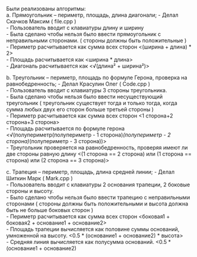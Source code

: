 Были реализованы алгоритмы: <br />
  a. Прямоугольник – периметр, площадь, длина диагонали; - Делал Скачков Максим ( file.cpp ) <br />
    - Пользователь вводит с клавиатуры длину и ширину <br />
    - Была сделано чтобы нельзя было ввести прямоугольник с неправильными сторонами. ( стороны должны быть положительные ) <br />
    - Периметр расчитывается как сумма всех сторон <(ширина + длина) * 2> <br />
    - Площадь расчитывается как <ширина * длина> <br /> 
    - Диагональ расчитывается как <√(длина² + ширина²)> <br />

  b. Треугольник – периметр, площадь по формуле Герона, проверка на равнобедренность; - Делал Красулин Олег ( Code.cpp ) <br />
    - Пользователь вводит с клавиатуры 3 стороны треугольника. <br />
    - Была сделано чтобы нельзя было ввести несуществующий треугольник ( треугольник существует тогда и только тогда, когда сумма любых двух его сторон больше третьей стороны ) <br />
    - Периметр расчитывается как сумма всех сторон <1 сторона+2 сторона+3 сторона> <br />
    - Площадь расчитывается по формуле герона <√(полупериметр(полупериметр - 1 сторона)*(полупериметр - 2 сторона)*(полупериметр - 3 сторона))> <br />
    - Треугольник проверяется на равнобедренность, проверяя имеют ли две стороны равную длину <(1 сторона == 2 сторона) или (1 сторона == сторона) или (2 сторона == 3 сторона)> <br />

  c. Трапеция – периметр, площадь, длина средней линии; - Делал Шиткин Марк ( Mark.cpp )  <br />
    - Пользователь вводит с клавиатуры 2 основания трапеции, 2 боковые стороны и высоту. <br />
    - Было сделано чтобы нельзя было ввести трапецию с неправильными сторонами ( стороны должны быть положительными и высота должна быть не больше боковых сторон )  <br />
    - Периметр расчитывается как сумма всех сторон <боковая1 + боковая2 + основание1 + основание2> <br />
    - Площадь трапеции вычисляется как половине суммы оснований, умноженной на высоту. <0.5 * (основание1 + основание2) * высота> <br />
    - Средняя линия вычисляется как полусумма оснований. <0.5 * (основание1 + основание2) <br />
